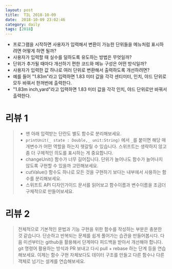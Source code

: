 ```yaml
---
layout: post
title:  TIL 2018-10-09
date:  2018-10-09 23:02:46
category: daily
tags: [2018]
---
```


- 프로그램을 시작하면 사용자가 입력해서 변환이 가능한 단위들을 메뉴처럼 표시하려면 어떻게 하면 될까?
- 사용자가 입력할 때 실수를 덜하도록 유도하는 방법은 무엇일까?
- 단위가 추가될 때마다 개선하기 편한 코드와 메뉴 구성은 어떤 방식일까?
- 사용자가 입력한 값 하나로 여러 단위로 변환해서 출력하도록 개선하려면?
- 예를 들어 "1.83m"라고 입력하면 1.83 미터 값을 각각 센티미터, 인치, 야드 단위로 모두 바꿔서 한꺼번에 출력한다.
- "1.83m inch,yard"라고 입력하면 1.83 미터 값을 각각 인치, 야드 단위로만 바꿔서 출력한다.



# 리뷰 1

> - 맨 아래 입력받는 단란도 별도 함수로 분리해보세요.
> - `printUnit(_ state : Double,_ unit:String)` 에서 `_`를 붙이면 해당 매개변수가 어떤 역할을 하는지 헷갈릴 수 있습니다.
>   스위프트는 생략하지 않고 좀 더 구체적인 의도를 표시하는 게 중요합니다.
> - changeUnit() 함수가 너무 길어집니다. 단위가 늘어나도 함수가 늘어나지 않도록 구현할 수 있을까 고민해보세요.
> - cutValue() 함수도 하나로 모든 것을 구현하기 보다는 내부에서 사용하는 함수를 분리해보세요.
> - 스위프트 API 디자인가이드 문서를 읽어보고 함수이름과 변수이름을 조금더 구체적으로 만들어보세요.



# 리뷰 2

>전체적으로 기본적인 문법과 기능 구현을 위한 함수를 작성하는 부분은 충분한 것 같습니다.
>단순하고 반복되는 문제를 쉽게 풀어가는 습관을 만들어봅시다.
>다음 미션부터는 github을 활용해서 단계마다 피드백을 받아서 개선해야 합니다.
>git 명령어 활용하는 방식과 PR 보내고 다시 pull + rebase 하는 단계 등을 연습해보세요.
>이제는 함수 구현 자체보다도 데이터 구조를 만들고 다른 함수나 다른 객체로 넘기는 설계를 연습해보세요.
